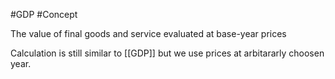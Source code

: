 #GDP 
#Concept 

The value of final goods and service evaluated at base-year prices

Calculation is still similar to [[GDP]] but we use prices at arbitararly choosen year.
